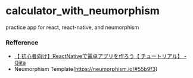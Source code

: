 # calculator_with_neumorphism
practice app for react, react-native, and neumorphism

### Refference
- [【 初心者向け】ReactNativeで電卓アプリを作ろう【 チュートリアル】 - Qiita](https://qiita.com/chain_saw_man/items/0f3bded89f4f6b727826)
- Neumorphism Template(https://neumorphism.io/#55b9f3)
